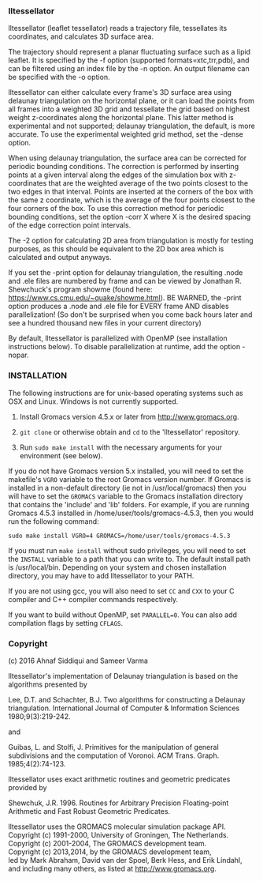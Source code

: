 ### lltessellator

lltessellator (leaflet tessellator) reads a trajectory file, tessellates its coordinates,
and calculates 3D surface area. 

The trajectory should represent a planar fluctuating surface such as a lipid leaflet.
It is specified by the -f option (supported formats=xtc,trr,pdb), and can be filtered using an index file
by the -n option. An output filename can be specified with the -o option. 

lltessellator can either calculate every frame's 3D surface area using delaunay triangulation on the horizontal plane,
or it can load the points from all frames into a weighted 3D grid and tessellate the grid
based on highest weight z-coordinates along the horizontal plane.
This latter method is experimental and not supported; delaunay triangulation, the default, is more accurate.
To use the experimental weighted grid method, set the -dense option. 

When using delaunay triangulation, the surface area can be corrected for periodic bounding conditions.
The correction is performed by inserting points at a given interval along the edges of the simulation box
with z-coordinates that are the weighted average of the two points closest to the two edges in that interval.
Points are inserted at the corners of the box with the same z coordinate, which is the average of the four points
closest to the four corners of the box.
To use this correction method for periodic bounding conditions, set the option -corr X
where X is the desired spacing of the edge correction point intervals. 

The -2 option for calculating 2D area from triangulation is mostly for testing purposes,
as this should be equivalent to the 2D box area which is calculated and output anyways. 

If you set the -print option for delaunay triangulation, the resulting .node and .ele files are numbered by frame 
and can be viewed by Jonathan R. Shewchuck's program showme (found here: https://www.cs.cmu.edu/~quake/showme.html).
BE WARNED, the -print option produces a .node and .ele file for EVERY frame AND disables parallelization!
(So don't be surprised when you come back hours later and see a hundred thousand new files in your current directory)

By default, lltessellator is parallelized with OpenMP (see installation instructions below).
To disable parallelization at runtime, add the option -nopar.

### INSTALLATION

The following instructions are for unix-based operating systems such as OSX and Linux.
Windows is not currently supported.

1. Install Gromacs version 4.5.x or later from http://www.gromacs.org.

2. `git clone` or otherwise obtain and `cd` to the 'lltessellator' repository.

3. Run `sudo make install` with the necessary arguments for your environment (see below).

If you do not have Gromacs version 5.x installed, you will need to set the makefile's `VGRO`
variable to the root Gromacs version number.
If Gromacs is installed in a non-default directory (ie not in /usr/local/gromacs)
then you will have to set the `GROMACS` variable to the Gromacs installation directory
that contains the 'include' and 'lib' folders.
For example, if you are running Gromacs 4.5.3 installed in /home/user/tools/gromacs-4.5.3,
then you would run the following command:

`sudo make install VGRO=4 GROMACS=/home/user/tools/gromacs-4.5.3`

If you must run `make install` without sudo privileges, you will need to set the `INSTALL`
variable to a path that you can write to. 
The default install path is /usr/local/bin. Depending on your system and chosen installation directory,
you may have to add lltessellator to your PATH. 

If you are not using gcc, you will also need to set `CC` and `CXX`
to your C compiler and C++ compiler commands respectively.

If you want to build without OpenMP, set `PARALLEL=0`. You can also add compilation flags by setting `CFLAGS`.

### Copyright 
(c) 2016 Ahnaf Siddiqui and Sameer Varma 

lltessellator's implementation of Delaunay triangulation is based on the algorithms presented by 

Lee, D.T. and Schachter, B.J. Two algorithms for constructing a Delaunay triangulation.
International Journal of Computer & Information Sciences 1980;9(3):219-242. 

and 

Guibas, L. and Stolfi, J. Primitives for the manipulation of general subdivisions and the computation of Voronoi.
ACM Trans. Graph. 1985;4(2):74-123. 

lltessellator uses exact arithmetic routines and geometric predicates provided by 

Shewchuk, J.R. 1996. Routines for Arbitrary Precision Floating-point Arithmetic and Fast Robust Geometric Predicates.

lltessellator uses the GROMACS molecular simulation package API.  
Copyright (c) 1991-2000, University of Groningen, The Netherlands.  
Copyright (c) 2001-2004, The GROMACS development team.  
Copyright (c) 2013,2014, by the GROMACS development team,  
led by Mark Abraham, David van der Spoel, Berk Hess, and Erik Lindahl,  
and including many others, as listed at http://www.gromacs.org.